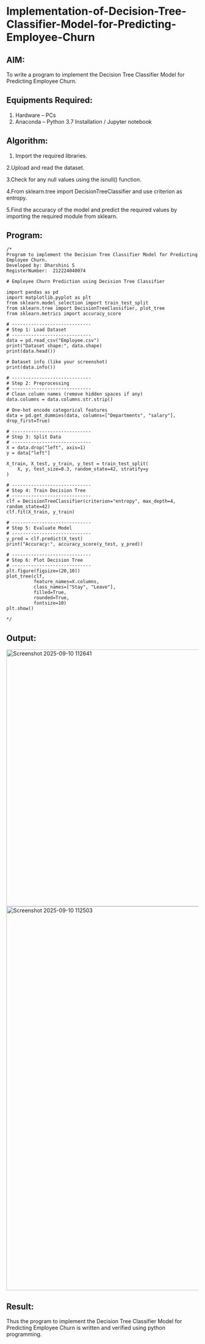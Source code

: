 # Implementation-of-Decision-Tree-Classifier-Model-for-Predicting-Employee-Churn

## AIM:
To write a program to implement the Decision Tree Classifier Model for Predicting Employee Churn.

## Equipments Required:
1. Hardware – PCs
2. Anaconda – Python 3.7 Installation / Jupyter notebook

## Algorithm:

1. Import the required libraries.

2.Upload and read the dataset.

3.Check for any null values using the isnull() function.

4.From sklearn.tree import DecisionTreeClassifier and use criterion as entropy.

5.Find the accuracy of the model and predict the required values by importing the required module from sklearn.


## Program:
```
/*
Program to implement the Decision Tree Classifier Model for Predicting Employee Churn.
Developed by: Dharshini S
RegisterNumber:  212224040074

# Employee Churn Prediction using Decision Tree Classifier

import pandas as pd
import matplotlib.pyplot as plt
from sklearn.model_selection import train_test_split
from sklearn.tree import DecisionTreeClassifier, plot_tree
from sklearn.metrics import accuracy_score

# -----------------------------
# Step 1: Load Dataset
# -----------------------------
data = pd.read_csv("Employee.csv")
print("Dataset shape:", data.shape)
print(data.head())

# Dataset info (like your screenshot)
print(data.info())

# -----------------------------
# Step 2: Preprocessing
# -----------------------------
# Clean column names (remove hidden spaces if any)
data.columns = data.columns.str.strip()

# One-hot encode categorical features
data = pd.get_dummies(data, columns=["Departments", "salary"], drop_first=True)

# -----------------------------
# Step 3: Split Data
# -----------------------------
X = data.drop("left", axis=1)
y = data["left"]

X_train, X_test, y_train, y_test = train_test_split(
    X, y, test_size=0.3, random_state=42, stratify=y
)

# -----------------------------
# Step 4: Train Decision Tree
# -----------------------------
clf = DecisionTreeClassifier(criterion="entropy", max_depth=4, random_state=42)
clf.fit(X_train, y_train)

# -----------------------------
# Step 5: Evaluate Model
# -----------------------------
y_pred = clf.predict(X_test)
print("Accuracy:", accuracy_score(y_test, y_pred))

# -----------------------------
# Step 6: Plot Decision Tree
# -----------------------------
plt.figure(figsize=(20,10))
plot_tree(clf,
          feature_names=X.columns,
          class_names=["Stay", "Leave"],
          filled=True,
          rounded=True,
          fontsize=10)
plt.show()

*/
```

## Output:
<img width="1378" height="671" alt="Screenshot 2025-09-10 112641" src="https://github.com/user-attachments/assets/12a05bc2-b9a2-4cd1-91ca-84cabe6a0c58" />

<img width="1917" height="1003" alt="Screenshot 2025-09-10 112503" src="https://github.com/user-attachments/assets/19f2e50b-c94c-4583-b12a-fa3ca9bebe67" />

## Result:

Thus the program to implement the  Decision Tree Classifier Model for Predicting Employee Churn is written and verified using python programming.
